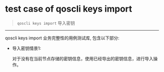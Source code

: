 # test case of qoscli keys import

> `qoscli keys import` 导入密钥

---

qoscli keys import 业务完整性的用例测试库, 包含以下部分:
* 导入密钥情景1:
  
    对于没有在当前节点存储的密钥信息，使用已经导出的密钥信息，进行导入操作。